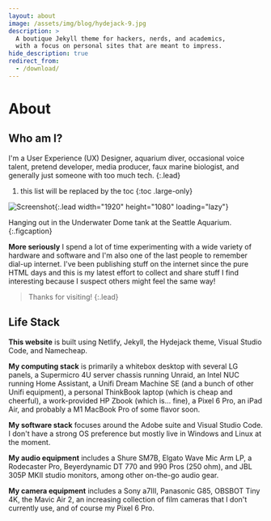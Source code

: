 ```yaml
---
layout: about
image: /assets/img/blog/hydejack-9.jpg
description: >
  A boutique Jekyll theme for hackers, nerds, and academics,
  with a focus on personal sites that are meant to impress.
hide_description: true
redirect_from:
  - /download/
---
```


# About

<!--author-->

## Who am I?

I'm a User Experience (UX) Designer, aquarium diver, occasional voice talent, pretend developer, media producer, faux marine biologist, and generally just someone with too much tech.
{:.lead}

1. this list will be replaced by the toc
{:toc .large-only}

![Screenshot](assets/img/blog/hydejack-9.jpg){:.lead width="1920" height="1080" loading="lazy"}

Hanging out in the Underwater Dome tank at the Seattle Aquarium.
{:.figcaption}


**More seriously** I spend a lot of time experimenting with a wide variety of hardware and software and I'm also one of the last people to remember dial-up internet. I've been publishing stuff on the internet since the pure HTML days and this is my latest effort to collect and share stuff I find interesting because I suspect others might feel the same way!

> Thanks for visiting!
{:.lead}


## Life Stack

**This website** is built using Netlify, Jekyll, the Hydejack theme, Visual Studio Code, and Namecheap.

**My computing stack** is primarily a whitebox desktop with several LG panels, a Supermicro 4U server chassis running Unraid, an Intel NUC running Home Assistant, a Unifi Dream Machine SE \(and a bunch of other Unifi equipment\), a personal ThinkBook laptop \(which is cheap and cheerful\), a work-provided HP Zbook \(which is... fine\), a Pixel 6 Pro, an iPad Air, and probably a M1 MacBook Pro of some flavor soon.

**My software stack** focuses around the Adobe suite and Visual Studio Code. I don't have a strong OS preference but mostly live in Windows and Linux at the moment.

**My audio equipment** includes a Shure SM7B, Elgato Wave Mic Arm LP, a Rodecaster Pro, Beyerdynamic DT 770 and 990 Pros \(250 ohm\), and JBL 305P MKII studio monitors, among other on-the-go audio gear.

**My camera equipment** includes a Sony a7III, Panasonic G85, OBSBOT Tiny 4K, the Mavic Air 2, an increasing collection of film cameras that I don't currently use, and of course my Pixel 6 Pro.